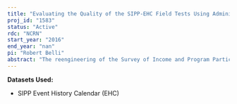 ```yaml
---
title: "Evaluating the Quality of the SIPP-EHC Field Tests Using Administrative Records and Paradata"
proj_id: "1583"
status: "Active"
rdc: "NCRN"
start_year: "2016"
end_year: "nan"
pi: "Robert Belli"
abstract: "The reengineering of the Survey of Income and Program Participation (SIPP) yielded a variety of innovations in the data collection, including the introduction of the Event History Calendar (EHC) method, the collection of paradata/auxiliary data, and dependent interviewing. Using the SIPP‐EHC field tests, this research project involves two research objectives. First, the research project will delve into the respondent retrieval processes by parsing the audit trails generated during EHC. Second, the research project will make significant use of paradata/auxiliary data (e.g., audit trails, contact history, sampling frame information) in order to identify data quality indicators and imputation variables."
---
```


**Datasets Used:**

  - SIPP Event History Calendar (EHC) 

